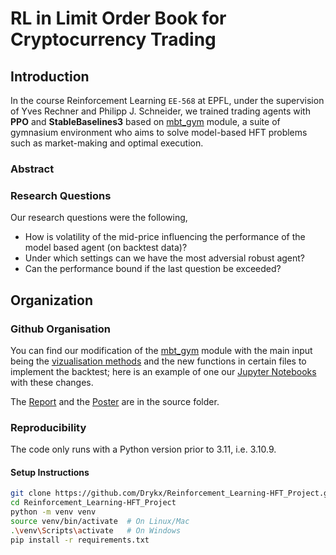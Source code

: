 # RL in Limit Order Book for Cryptocurrency Trading

## Introduction

In the course Reinforcement Learning `EE-568` at EPFL, under the supervision of Yves Rechner and Philipp J. Schneider, we trained trading agents with **PPO** and **StableBaselines3** based on [mbt_gym](https://github.com/JJJerome/mbt_gym) module, a suite of gymnasium environment who aims to solve model-based HFT problems such as market-making and optimal execution.

### Abstract 

### Research Questions

Our research questions were the following,

-   How is volatility of the mid-price influencing the performance of the model based agent (on backtest data)? 
-   Under which settings can we have the most adversial robust agent?
-   Can the performance bound if the last question be exceeded?

## Organization

### Github Organisation

You can find our modification of the [mbt_gym](mbt_gym) module with the main input being the [vizualisation methods](mbt_gym/gym/helpers/helper2.py) and the new functions in certain files to implement the backtest; here is an example of one our [Jupyter Notebooks](CleanExample.ipynb) with these changes. 

The [Report](src/Project.pdf) and the [Poster](src/Poster.pdf) are in the source folder.

### Reproducibility 

The code only runs with a Python version prior to 3.11, i.e. 3.10.9. 

#### Setup Instructions

   ```sh
   git clone https://github.com/Drykx/Reinforcement_Learning-HFT_Project.git
   cd Reinforcement_Learning-HFT_Project
   python -m venv venv
   source venv/bin/activate  # On Linux/Mac
   .\venv\Scripts\activate   # On Windows
   pip install -r requirements.txt
   ```


